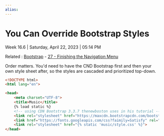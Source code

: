 ```yaml
---
alias:
---
```

# You Can Override Bootstrap Styles

Week 16.6 | Saturday, April 22, 2023 | 05:14 PM

Related : [Bootstrap](../../Bootstrap.md) - [27 - Finishing the Navigation Menu](27%20-%20Finishing%20the%20Navigation%20Menu.md)

Order matters. You'd need to have the CND Bootstrap first and then your own style sheet after, so the styles are cascaded and prioritized top-down.

```html
<!DOCTYPE html>
<html lang="en">

<head>
    <meta charset="UTF-8">
    <title>Music</title>
    {% load static %}
    <!-- using CDN Bootstrap 3.3.7 thenewboston uses in his tutorial -->
    <link rel="stylesheet" href="https://maxcdn.bootstrapcdn.com/bootstrap/3.3.7/css/bootstrap.min.css">
    <link href="https://fonts.googleapis.com/css?faimily=Satisfy" rel="stylesheet">
    <link rel="stylesheet" href="{% static 'music/style.css' %}">
</head>
```
